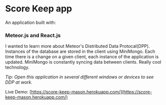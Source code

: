 
# Score Keep app

An application built with:

### Meteor.js and React.js
I wanted to learn more about Meteor's Distributed Data Protocal(DPP). Instances of the database are stored in the client using MiniMongo. Each time there is a change on a given client, each instance of the application is updated. MiniMongo is constantly syncing data between clients. Really cool technology.

*Tip: Open this application in several different windows or devices to see DDP at work.*

Live Demo: [https://score-keep-mason.herokuapp.com/](https://score-keep-mason.herokuapp.com/)
